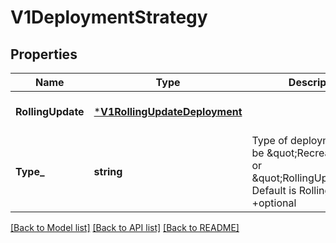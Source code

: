 # V1DeploymentStrategy

## Properties
Name | Type | Description | Notes
------------ | ------------- | ------------- | -------------
**RollingUpdate** | [***V1RollingUpdateDeployment**](v1.RollingUpdateDeployment.md) |  | [optional] [default to null]
**Type_** | **string** | Type of deployment. Can be \&quot;Recreate\&quot; or \&quot;RollingUpdate\&quot;. Default is RollingUpdate. +optional | [optional] [default to null]

[[Back to Model list]](../README.md#documentation-for-models) [[Back to API list]](../README.md#documentation-for-api-endpoints) [[Back to README]](../README.md)

